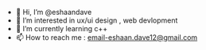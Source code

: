 - 👋 Hi, I’m @eshaandave
- 👀 I’m interested in ux/ui design , web devlopment  
- 🌱 I’m currently learning c++
- 📫 How to reach me : email-eshaan.dave12@gmail.com

<!---
eshaandave/eshaandave is a ✨ special ✨ repository because its `README.md` (this file) appears on your GitHub profile.
You can click the Preview link to take a look at your changes.
--->
